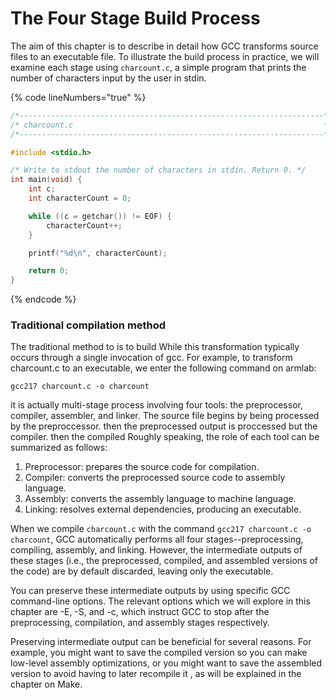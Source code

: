 # The Four Stage Build Process

The aim of this chapter is to describe in detail how GCC transforms source files to an executable file. To illustrate the build process in practice, we will examine each stage using `charcount.c`, a simple program that prints the number of characters input by the user in stdin. &#x20;

{% code lineNumbers="true" %}
```c
/*--------------------------------------------------------------------*/
/* charcount.c                                                        */
/*--------------------------------------------------------------------*/

#include <stdio.h>

/* Write to stdout the number of characters in stdin. Return 0. */
int main(void) {
    int c;
    int characterCount = 0;

    while ((c = getchar()) != EOF) {
        characterCount++;
    }   

    printf("%d\n", characterCount);

    return 0;
}

```
{% endcode %}

### Traditional compilation method&#x20;

The traditional method to is to build While this transformation typically occurs through a single invocation of gcc. For example, to transform charcount.c to an executable, we enter the following command on armlab:

```
gcc217 charcount.c -o charcount
```



&#x20;it is actually multi-stage process involving four tools: the preprocessor, compiler, assembler, and linker. The source file begins by being processed by the preproccessor. then the preprocessed output is proccessed but the compiler. then the compiled Roughly speaking, the role of each tool can be summarized as follows:&#x20;

1. Preprocessor: prepares the source code for compilation.&#x20;
2. Compiler: converts the preprocessed source code to assembly language.
3. Assembly: converts the assembly language to machine language.
4. Linking: resolves external dependencies, producing an executable.



When we compile `charcount.c` with the command `gcc217 charcount.c -o charcount`, GCC automatically performs all four stages--preprocessing, compiling, assembly, and linking. However, the intermediate outputs of these stages (i.e., the preprocessed, compiled, and assembled versions of the code) are by default discarded, leaving only the executable.&#x20;



You can preserve these intermediate outputs by using specific GCC command-line options. The relevant options which we will explore in this chapter are -E, -S, and -c, which instruct GCC to stop after the preprocessing, compilation, and assembly stages respectively.&#x20;

Preserving intermediate output can be beneficial for several reasons. For example, you might want to save the compiled version so you can make low-level assembly optimizations, or you might want to save the assembled version to avoid having to later recompile it , as will be explained in the chapter on Make.&#x20;
